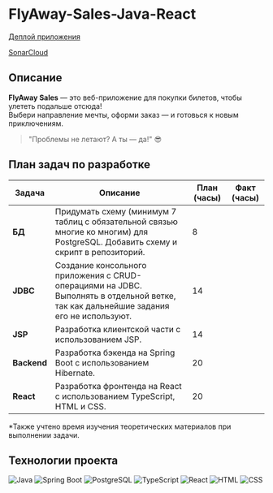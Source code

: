 # FlyAway-Sales-Java-React

[Деплой приложения](https://your-deploy-link.com)

[SonarCloud](https://sonarcloud.io/organizations/flyaway-sales)

## Описание
**FlyAway Sales** — это веб-приложение для покупки билетов, чтобы улететь подальше отсюда!  
Выбери направление мечты, оформи заказ — и готовься к новым приключениям.  
> "Проблемы не летают? А ты — да!" 😎

## План задач по разработке

| Задача    | Описание                                                                                                                                                    | План (часы) | Факт (часы) |
|-----------|-------------------------------------------------------------------------------------------------------------------------------------------------------------|-------------|-------------|
| **БД**    | Придумать схему (минимум 7 таблиц с обязательной связью многие ко многим) для PostgreSQL. Добавить схему и скрипт в репозиторий.                             | 8           |             |
| **JDBC**  | Создание консольного приложения с CRUD-операциями на JDBC. Выполнять в отдельной ветке, так как дальнейшие задания его не используют.                        | 14           |             |
| **JSP**   | Разработка клиентской части с использованием JSP.                                                                                                          | 14           |             |
| **Backend** | Разработка бэкенда на Spring Boot с использованием Hibernate.                                                                                             | 20           |             |
| **React** | Разработка фронтенда на React с использованием TypeScript, HTML и CSS.                                                                                        | 20           |             |
*Также учтено время изучения теоретических материалов при выполнении задачи.

## Технологии проекта

![Java](https://img.shields.io/badge/Java-ED8B00?style=for-the-badge&logo=java&logoColor=white) ![Spring Boot](https://img.shields.io/badge/Spring_Boot-6DB33F?style=for-the-badge&logo=spring&logoColor=white) ![PostgreSQL](https://img.shields.io/badge/PostgreSQL-336791?style=for-the-badge&logo=postgresql&logoColor=white) ![TypeScript](https://img.shields.io/badge/TypeScript-007ACC?style=for-the-badge&logo=typescript&logoColor=white) ![React](https://img.shields.io/badge/React-61DAFB?style=for-the-badge&logo=react&logoColor=black) ![HTML](https://img.shields.io/badge/HTML-E34F26?style=for-the-badge&logo=html5&logoColor=white) ![CSS](https://img.shields.io/badge/CSS-1572B6?style=for-the-badge&logo=css3&logoColor=white)
